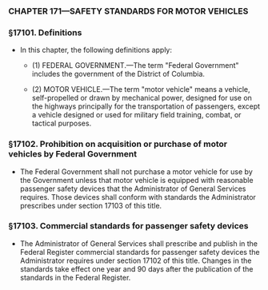 ### **CHAPTER 171—SAFETY STANDARDS FOR MOTOR VEHICLES**

### §17101. Definitions
* In this chapter, the following definitions apply:

  * (1) FEDERAL GOVERNMENT.—The term "Federal Government" includes the government of the District of Columbia.

  * (2) MOTOR VEHICLE.—The term "motor vehicle" means a vehicle, self-propelled or drawn by mechanical power, designed for use on the highways principally for the transportation of passengers, except a vehicle designed or used for military field training, combat, or tactical purposes.

### §17102. Prohibition on acquisition or purchase of motor vehicles by Federal Government
* The Federal Government shall not purchase a motor vehicle for use by the Government unless that motor vehicle is equipped with reasonable passenger safety devices that the Administrator of General Services requires. Those devices shall conform with standards the Administrator prescribes under section 17103 of this title.

### §17103. Commercial standards for passenger safety devices
* The Administrator of General Services shall prescribe and publish in the Federal Register commercial standards for passenger safety devices the Administrator requires under section 17102 of this title. Changes in the standards take effect one year and 90 days after the publication of the standards in the Federal Register.